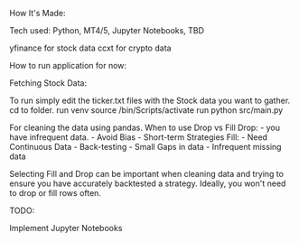 How It's Made:

Tech used: Python, MT4/5, Jupyter Notebooks, TBD

yfinance for stock data
ccxt for crypto data

How to run application for now:

Fetching Stock Data:

To run simply edit the ticker.txt files with the Stock data you want to gather.
cd to folder.
run venv source /bin/Scripts/activate
run python src/main.py



For cleaning the data using pandas.
When to use Drop vs Fill
Drop:
    - you have infrequent data.
    - Avoid Bias
    - Short-term Strategies
Fill:
    - Need Continuous Data
    - Back-testing
    - Small Gaps in data
    - Infrequent missing data

Selecting Fill and Drop can be important when cleaning data and trying to ensure you have accurately backtested a strategy. 
Ideally, you won't need to drop or fill rows often.

TODO:

Implement Jupyter Notebooks